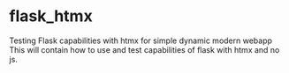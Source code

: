 # flask_htmx
Testing Flask capabilities with htmx for simple dynamic modern webapp
This will contain how to use and test capabilities of flask with htmx and no js.
